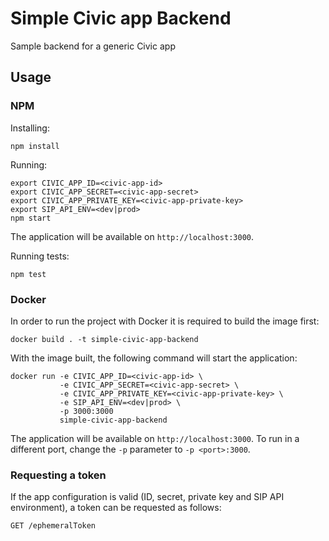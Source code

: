 # Simple Civic app Backend
Sample backend for a generic Civic app

## Usage

### NPM

Installing:
```
npm install
```

Running:
```
export CIVIC_APP_ID=<civic-app-id>
export CIVIC_APP_SECRET=<civic-app-secret>
export CIVIC_APP_PRIVATE_KEY=<civic-app-private-key>
export SIP_API_ENV=<dev|prod>
npm start
```
The application will be available on `http://localhost:3000`.

Running tests:
```
npm test
```

### Docker

In order to run the project with Docker it is required to build the image first:
```
docker build . -t simple-civic-app-backend
```

With the image built, the following command will start the application:
```
docker run -e CIVIC_APP_ID=<civic-app-id> \
           -e CIVIC_APP_SECRET=<civic-app-secret> \
           -e CIVIC_APP_PRIVATE_KEY=<civic-app-private-key> \
           -e SIP_API_ENV=<dev|prod> \
           -p 3000:3000
           simple-civic-app-backend
```

The application will be available on `http://localhost:3000`. To run in a different port, change the `-p` parameter to `-p <port>:3000`.


### Requesting a token

If the app configuration is valid (ID, secret, private key and SIP API environment), a token can be requested as follows:
```
GET /ephemeralToken
```